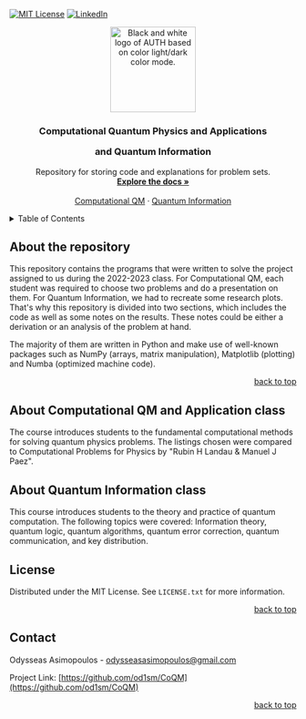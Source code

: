<div id="top"></div>
<!--
-->

<!-- PROJECT SHIELDS -->

[![MIT License][license-shield]][license-url]
[![LinkedIn][linkedin-shield]][linkedin-url]

<p align="center">
    <picture>
      <source media="(prefers-color-scheme: dark)" srcset="https://www.auth.gr/wp-content/uploads/LogoAUTHwhite72ppi.png" width="150" height="150">
      <source media="(prefers-color-scheme: light)" srcset="https://www.auth.gr/wp-content/uploads/LogoAUTHblack72ppi.png" width="150" height="150">
      <img alt="Black and white logo of AUTH based on color light/dark color mode.">
    </picture>
</p>
<div align="center">

<h3 align="center">Computational Quantum Physics and Applications

and
Quantum Information</h3>

  <p align="center">
    Repository for storing code and explanations for problem sets.
    <br />
    <a href="https://github.com/od1sm/CoQM"><strong>Explore the docs »</strong></a>
    <br />
    <br />
    <a href="https://github.com/od1sm/CoQM/tree/main/%CE%A5%CE%A6%CE%A5201-2022">Computational QM</a>
    ·
    <a href="https://github.com/github_username/repo_name/issues">Quantum Information</a>
    <!-- ·
    <a href="https://github.com/github_username/repo_name/issues">Request Feature</a> -->
  </p>
</div>
<!-- </div> -->
<!-- </div> -->
<!-- TABLE OF CONTENTS -->
<!-- TOC start -->
<details>
  <summary>Table of Contents</summary>
  <ol>

- [About the repository](#about-the-repository)
- [License](#license)
- [Contact](#contact)
  </ol>
</details>

<!-- ABOUT THE REPOSITORY -->

## About the repository

This repository contains the programs that were written to solve the project assigned to us during the 2022-2023 class. For Computational QM, each student was required to choose two problems and do a presentation on them. For Quantum Information, we had to recreate some research plots. That's why this repository is divided into two sections, which includes the code as well as some notes on the results. These notes could be either a derivation or an analysis of the problem at hand.

The majority of them are written in Python and make use of well-known packages such as NumPy (arrays, matrix manipulation), Matplotlib (plotting) and Numba (optimized machine code).

<p align="right"><a href="#top">back to top</a></p>

<!-- ABOUT THE QM CLASS -->

## About Computational QM and Application class

The course introduces students to the fundamental computational methods for solving quantum physics problems.
The listings chosen were compared to Computational Problems for Physics by "Rubin H Landau & Manuel J Paez".

<!-- ABOUT THE QUANTUM INFORMATION CLASS -->

## About Quantum Information class

This course introduces students to the theory and practice of quantum computation. The following topics were covered:
Information theory, quantum logic, quantum algorithms, quantum error correction, quantum communication, and key distribution.

<!-- ## Pathing Explained -->

<!-- LICENSE -->

## License

Distributed under the MIT License. See `LICENSE.txt` for more information.

<p align="right"><a href="#top">back to top</a></p>

<!-- CONTACT -->

## Contact

Odysseas Asimopoulos - odysseasasimopoulos@gmail.com

Project Link: [https://github.com/od1sm/CoQM](https://github.com/od1sm/CoQM)

<p align="right"><a href="#top">back to top</a></p>

<!-- ACKNOWLEDGMENTS -->
<!-- ## Acknowledgments



<p align="right">(<a href="#top">back to top</a>)</p> -->

<!-- MARKDOWN LINKS & IMAGES -->
<!-- https://www.markdownguide.org/basic-syntax/#reference-style-links -->

[contributors-shield]: https://img.shields.io/github/contributors/od1sm/repo_name.svg?style=for-the-badge
[license-shield]: https://img.shields.io/github/license/od1sm/CoQM.svg?style=for-the-badge
[license-url]: https://github.com/od1sm/CoQM/blob/main/LICENSE.md
[linkedin-shield]: https://img.shields.io/badge/-LinkedIn-black.svg?style=for-the-badge&logo=linkedin&colorB=555
[linkedin-url]: https://linkedin.com/in/odysseas-a-217226223
